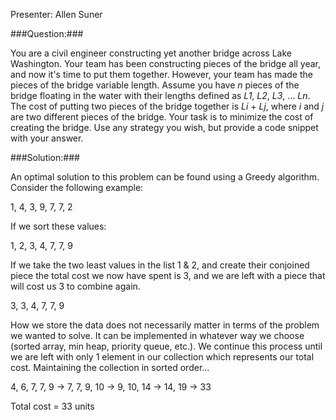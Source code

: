 Presenter: Allen Suner

###Question:###

You are a civil engineer constructing yet another bridge across Lake Washington. Your team has been constructing pieces of the bridge all year, and now it's time
to put them together. However, your team has made the pieces of the bridge variable length. Assume you have _n_ pieces of the bridge floating in the water with their
lengths defined as _L1_, _L2_, _L3_, ... _Ln_. The cost of putting two pieces of the bridge together is _Li_ + _Lj_, where _i_ and _j_ are two different pieces of the
bridge. Your task is to minimize the cost of creating the bridge. Use any strategy you wish, but provide a code snippet with your answer.

###Solution:###

An optimal solution to this problem can be found using a Greedy algorithm. Consider the following example:

1, 4, 3, 9, 7, 7, 2

If we sort these values:

1, 2, 3, 4, 7, 7, 9

If we take the two least values in the list 1 & 2, and create their conjoined piece the total cost we now have spent is 3, and we are left with a piece that will cost us 3 to combine again.

3, 3, 4, 7, 7, 9

How we store the data does not necessarily matter in terms of the problem we wanted to solve. It can be implemented in whatever way we choose (sorted array, min heap, priority queue, etc.). We continue this process until we are left with only 1 element in our collection which represents our total cost. Maintaining the collection in sorted order...

4, 6, 7, 7, 9 ->
7, 7, 9, 10 ->
9, 10, 14 ->
14, 19 ->
33

Total cost = 33 units
